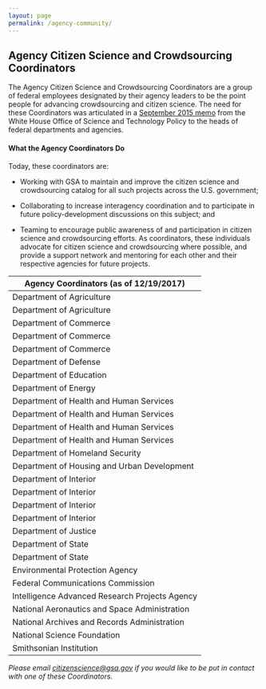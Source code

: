 ```yaml
---
layout: page
permalink: /agency-community/
---
```

## Agency Citizen Science and Crowdsourcing Coordinators
The Agency Citizen Science and Crowdsourcing Coordinators are a group of federal employees designated by their agency leaders to be the point people for advancing crowdsourcing and citizen science.  The need for these Coordinators was articulated in a [September 2015 memo](https://obamawhitehouse.archives.gov/blog/2015/09/30/accelerating-use-citizen-science-and-crowdsourcing-address-societal-and-scientific) from the White House Office of Science and Technology Policy to the heads of federal departments and agencies.
#### What the Agency Coordinators Do
Today, these coordinators are:
- Working with GSA to maintain and improve the citizen science and crowdsourcing catalog for all such projects across the U.S. government;
- Collaborating to increase interagency coordination and to participate in future policy-development discussions on this subject; and

- Teaming to encourage public awareness of and participation in citizen science and crowdsourcing efforts.
As coordinators, these individuals advocate for citizen science and crowdsourcing where possible, and provide a support network and mentoring for each other and their respective agencies for future projects.




| Agency Coordinators (as of 12/19/2017)|
| ----------- |
| Department of Agriculture | [Forest Service](https://www.fs.fed.us/working-with-us/citizen-science) | Michelle Tamez |
| Department of Agriculture | USDA | Jim Kahler |
| Department of Commerce | Census | Barbara A. Downs |
| Department of Commerce | NIST | Heather Evans |
| Department of Commerce | NOAA | Laura Oremland |
| Department of Defense | DDR&E | Dr. Richard Ames |
| Department of Education | IES | Ross Santy |
| Department of Energy | DOE | Carly Robinson |
| Department of Health and Human Services | CDC | Juliana Cyril |
| Department of Health and Human Services | FDA | Elaine Johanson, Amber Griffin |
| Department of Health and Human Services | HHS | Sandeep Patel
| Department of Health and Human Services | NIH | Jennifer Couch,  Katrina Theisz |
| Department of Homeland Security | DHS | Jim Grove |
| Department of Housing and Urban Development | HUD | Jon Sperling |
| Department of Interior | [BLM](https://www.blm.gov/learn/science-in-blm/citizen-science) | Mara Alexander |
| Department of Interior | FWS | Emily Silverman |
| Department of Interior | [NPS](https://www.citizenscience.gov/assets/files/NPS-one-pager.pdf) | Tim Watkins,  Kris Barnes |
| Department of Interior | USGS | Sophia Liu,  David Govoni |
| Department of Justice | FBI | David B. Smith |
| Department of State | OES | Samuel B. Howerton |
| Department of State | USAID | Cameron D. Bess, Ph.D. |
| Environmental Protection Agency | [EPA](https://www.epa.gov/citizen-science) | Jay Benforado |
| Federal Communications Commission | FCC | James Miller |
| Intelligence Advanced Research Projects Agency | IARPA | Ruthanna Gordon |
| National Aeronautics and Space Administration | [NASA](www.nasa.gov/solve) | Amy Kaminski |
| National Archives and Records Administration | NARA | Andrew Wilson,  Suzanne Isaacs |
| National Science Foundation | NSF | Ellen McCallie |
| Smithsonian Institution | SI | Janet Abrams |

*Please email citizenscience@gsa.gov if you would like to be put in contact with one of these Coordinators.*

